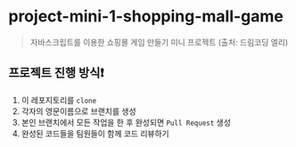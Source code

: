 # project-mini-1-shopping-mall-game
> 자바스크립트를 이용한 쇼핑몰 게임 만들기 미니 프로젝트 (출처: 드림코딩 엘리)

## 프로젝트 진행 방식❗
1. 이 레포지토리를 `clone`
2. 각자의 영문이름으로 브랜치를 생성
3. 본인 브랜치에서 모든 작업을 한 후 완성되면 `Pull Request` 생성
4. 완성된 코드들을 팀원들이 함께 코드 리뷰하기
